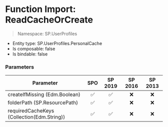 # Function Import: ReadCacheOrCreate

> Namespace: SP.UserProfiles

- Entity type: SP.UserProfiles.PersonalCache
- Is composable: false
- Is bindable: false

### Parameters

Parameter | SPO | SP 2019 | SP 2016 | SP 2013
----------|:---:|:-------:|:-------:|:-------:
createIfMissing (Edm.Boolean) | ✅ | ✅ | ❌ | ❌
folderPath (SP.ResourcePath) | ✅ | ✅ | ❌ | ❌
requiredCacheKeys (Collection(Edm.String)) | ✅ | ✅ | ❌ | ❌